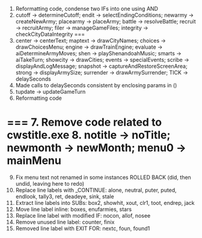 1. Reformatting code, condense two IFs into one using AND
2. cutoff -> determineCutoff; endit -> selectEndingConditions; newarmy -> createNewArmy; placearmy -> placeArmy; battle -> resolveBattle; recruit -> recruitArmy; filer -> manageGameFiles; integrity -> checkCityDataIntegrity
===
3. center -> centerText; maptext -> drawCityNames; choices -> drawChoicesMenu; engine -> drawTrainEngine; evaluate -> aiDetermineArmyMoves; shen -> playShenandoahMusic; smarts -> aiTakeTurn; showcity -> drawCities; events -> specialEvents; scribe -> displayAndLogMessage; snapshot -> captureAndRestoreScreenArea; strong -> displayArmySize; surrender -> drawArmySurrender; TICK -> delaySeconds
4. Made calls to delaySeconds consistent by enclosing params in ()
5. tupdate -> updateGameTurn
6. Reformatting code

===
7. Remove code related to cwstitle.exe
8. notitle -> noTitle; newmonth -> newMonth; menu0 -> mainMenu
===
9. Fix menu text not renamed in some instances
ROLLED BACK (did, then undid, leaving here to redo)
9. Replace line labels with _CONTINUE: alone, neutral, puter, puted, endlook, tally3, ret, deadeye, sink, stale
10. Extract line labels into SUBs: box2, showhit, xout, clr1, toot, endrep, jack
11. Move line label inline: boxes, enufarmies, stars
12. Replace line label with modified IF: nocon, allof, nosee
13. Remove unused line label: counter, finix
14. Removed line label with EXIT FOR: nextc, foun, found1